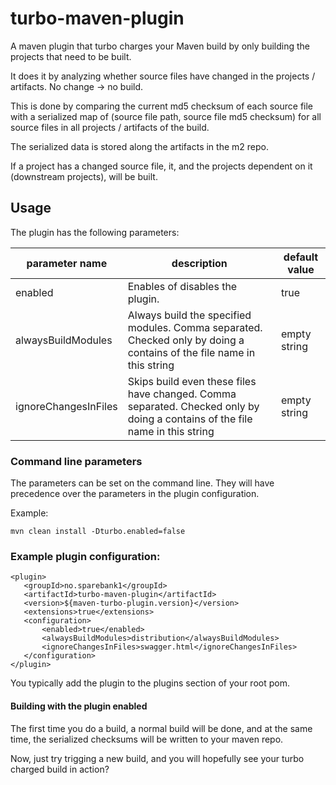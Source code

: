 # turbo-maven-plugin
A maven plugin that turbo charges your Maven build by only building the projects that need to be built.
 
 It does it by analyzing whether source files have changed in the projects / artifacts. No change -> no build.
 
 This is done by comparing the current md5 checksum of each source file with a serialized map of (source file path, source file md5 checksum) for all source files in all projects / artifacts of the build.
 
 The serialized data is stored along the artifacts in the m2 repo.
 
 If a project has a changed source file, it, and the projects dependent on it (downstream projects), will be built.
 ## Usage
 The plugin has the following parameters:
 
 |parameter name| description                                                                                                                  |default value|
 |------------------------------------------------------------------------------------------------------------------------------|------------|-------------|
 | enabled  | Enables of disables the plugin.                                                                                              | true |
 | alwaysBuildModules  | Always build the specified modules. Comma separated. Checked only by doing a contains of the file name in this string        | empty string |
 | ignoreChangesInFiles | Skips build even these files have changed. Comma separated. Checked only by doing a contains of the file name in this string | empty string |
 
 ### Command line parameters
 The parameters can be set on the command line. They will have precedence over the parameters in the plugin configuration.
 
 Example:
 ```
mvn clean install -Dturbo.enabled=false
```
 ### Example plugin configuration:
 ```
 <plugin>
    <groupId>no.sparebank1</groupId>
    <artifactId>turbo-maven-plugin</artifactId>
    <version>${maven-turbo-plugin.version}</version>
    <extensions>true</extensions>
    <configuration>
        <enabled>true</enabled>
        <alwaysBuildModules>distribution</alwaysBuildModules>
        <ignoreChangesInFiles>swagger.html</ignoreChangesInFiles>
    </configuration>
</plugin>
```
You typically add the plugin to the plugins section of your root pom. 

#### Building with the plugin enabled
The first time you do a build, a normal build will be done, and at the same time, the serialized checksums will be written to your maven repo.

Now, just try trigging a new build, and you will hopefully see your turbo charged build in action?
